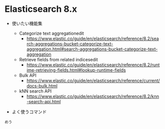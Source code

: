 # Elasticsearch 8.x
* 使いたい機能集
	* Categorize text aggregationedit
	  * https://www.elastic.co/guide/en/elasticsearch/reference/8.2/search-aggregations-bucket-categorize-text-aggregation.html#search-aggregations-bucket-categorize-text-aggregation
	* Retrieve fields from related indicesedit
	  * https://www.elastic.co/guide/en/elasticsearch/reference/8.2/runtime-retrieving-fields.html#lookup-runtime-fields
	* Bulk API
	  * https://www.elastic.co/guide/en/elasticsearch/reference/current/docs-bulk.html
	* kNN search API
	  * https://www.elastic.co/guide/en/elasticsearch/reference/8.2/knn-search-api.html

* よく使うコマンド
```
めう
```

